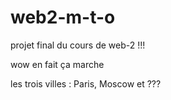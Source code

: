 # web2-m-t-o
projet final du cours de web-2 !!!

wow en fait ça marche

les trois villes : 
Paris, Moscow et ???

